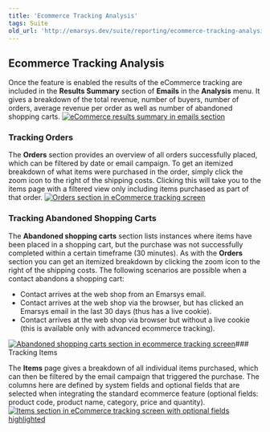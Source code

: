```yaml
---
title: 'Ecommerce Tracking Analysis'
tags: Suite
old_url: 'http://emarsys.dev/suite/reporting/ecommerce-tracking-analysis/'
---
```


Ecommerce Tracking Analysis
---------------------------

 Once the feature is enabled the results of the eCommerce tracking are included in the **Results Summary** section of **Emails** in the **Analysis** menu. It gives a breakdown of the total revenue, number of buyers, number of orders, average revenue per order as well as number of abandoned shopping carts. [![eCommerce results summary in emails section](/assets/images/Ecommerce_tracking-012-030.jpg)](/assets/images/Ecommerce_tracking-012-030.jpg)

### Tracking Orders

 The **Orders** section provides an overview of all orders successfully placed, which can be filtered by date or email campaign. To get an itemized breakdown of what items were purchased in the order, simply click the zoom icon to the right of the shipping costs. Clicking this will take you to the items page with a filtered view only including items purchased as part of that order. [![Orders section in eCommerce tracking screen](/assets/images/Ecommerce_tracking-009-024.jpg)](/assets/images/Ecommerce_tracking-009-024.jpg)

### Tracking Abandoned Shopping Carts

 The **Abandoned shopping carts** section lists instances where items have been placed in a shopping cart, but the purchase was not successfully completed within a certain timeframe (30 minutes). As with the **Orders** section you can get an itemized breakdown by clicking the zoom icon to the right of the shipping costs. The following scenarios are possible when a contact abandons a shopping cart:

- Contact arrives at the web shop from an Emarsys email.
- Contact arrives at the web shop via the browser, but has clicked an Emarsys email in the last 30 days (thus has a live cookie).
- Contact arrives at the web shop via browser but without a live cookie (this is available only with advanced ecommerce tracking).
 
[![Abandoned shopping carts section in ecommerce tracking screen](/assets/images/Ecommerce_tracking-010-026.jpg)](/assets/images/Ecommerce_tracking-010-026.jpg)### Tracking Items

 The **Items** page gives a breakdown of all individual items purchased, which can then be filtered by the email campaign that triggered the purchase. The columns here are defined by system fields and optional fields that are selected when integrating the standard ecommerce feature (optional fields: product code, product name, category, price and quantity). [![Items section in eCommerce tracking screen with optional fields highlighted](/assets/images/Ecommerce_tracking-011-028.jpg)](/assets/images/Ecommerce_tracking-011-028.jpg)